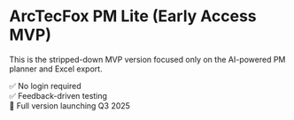 # ArcTecFox PM Lite (Early Access MVP)
This is the stripped-down MVP version focused only on the AI-powered PM planner and Excel export.

✅ No login required  
✅ Feedback-driven testing  
🚀 Full version launching Q3 2025